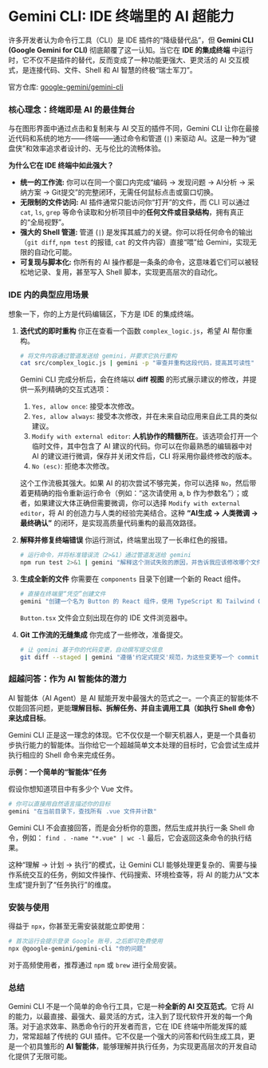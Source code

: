 # Gemini CLI: IDE 终端里的 AI 超能力

许多开发者认为命令行工具（CLI）是 IDE 插件的“降级替代品”，但 **Gemini CLI (Google Gemini for CLI)** 彻底颠覆了这一认知。当它在 **IDE 的集成终端** 中运行时，它不仅不是插件的替代，反而变成了一种功能更强大、更灵活的 AI 交互模式，是连接代码、文件、Shell 和 AI 智慧的终极“瑞士军刀”。

官方仓库: [google-gemini/gemini-cli](https://github.com/google-gemini/gemini-cli)

### 核心理念：终端即是 AI 的最佳舞台

与在图形界面中通过点击和复制来与 AI 交互的插件不同，Gemini CLI 让你在最接近代码和系统的地方——终端——通过命令和管道 (`|`) 来驱动 AI。这是一种为“键盘侠”和效率追求者设计的、无与伦比的流畅体验。

**为什么它在 IDE 终端中如此强大？**

*   **统一的工作流:** 你可以在同一个窗口内完成“编码 -> 发现问题 -> AI分析 -> 采纳方案 -> Git提交”的完整闭环，无需任何鼠标点击或窗口切换。
*   **无限制的文件访问:** AI 插件通常只能访问你“打开”的文件，而 CLI 可以通过 `cat`, `ls`, `grep` 等命令读取和分析项目中的**任何文件或目录结构**，拥有真正的“全局视野”。
*   **强大的 Shell 管道:** 管道 (`|`) 是发挥其威力的关键。你可以将任何命令的输出（`git diff`, `npm test` 的报错, `cat` 的文件内容）直接“喂”给 Gemini，实现无限的自动化可能。
*   **可复现与脚本化:** 你所有的 AI 操作都是一条条的命令，这意味着它们可以被轻松地记录、复用，甚至写入 Shell 脚本，实现更高层次的自动化。

### IDE 内的典型应用场景

想象一下，你的上方是代码编辑区，下方是 IDE 的集成终端。

1.  **迭代式的即时重构**
    你正在查看一个函数 `complex_logic.js`，希望 AI 帮你重构。
    ```bash
    # 将文件内容通过管道发送给 gemini，并要求它执行重构
    cat src/complex_logic.js | gemini -p "审查并重构这段代码，提高其可读性"
    ```
    Gemini CLI 完成分析后，会在终端以 **diff 视图** 的形式展示建议的修改，并提供一系列精确的交互式选项：

    1.  `Yes, allow once`: 接受本次修改。
    2.  `Yes, allow always`: 接受本次修改，并在未来自动应用来自此工具的类似建议。
    3.  `Modify with external editor`: **人机协作的精髓所在**。该选项会打开一个临时文件，其中包含了 AI 建议的代码。你可以在你最熟悉的编辑器中对 AI 的建议进行微调，保存并关闭文件后，CLI 将采用你最终修改的版本。
    4.  `No (esc)`: 拒绝本次修改。

    这个工作流极其强大。如果 AI 的初次尝试不够完美，你可以选择 `No`，然后带着更精确的指令重新运行命令（例如：“这次请使用 a, b 作为参数名”）；或者，如果建议大体正确但需要微调，你可以选择 `Modify with external editor`，将 AI 的创造力与人类的经验完美结合。这种 **“AI生成 -> 人类微调 -> 最终确认”** 的闭环，是实现高质量代码重构的最高效路径。

2.  **解释并修复终端错误**
    你运行测试，终端里出现了一长串红色的报错。
    ```bash
    # 运行命令，并将标准错误流（2>&1）通过管道发送给 gemini
    npm run test 2>&1 | gemini "解释这个测试失败的原因，并告诉我应该修改哪个文件"
    ```

3.  **生成全新的文件**
    你需要在 `components` 目录下创建一个新的 React 组件。
    ```bash
    # 直接在终端里“凭空”创建文件
    gemini "创建一个名为 Button 的 React 组件，使用 TypeScript 和 Tailwind CSS，它应该接受一个 onClick 属性" > src/components/Button.tsx
    ```
    `Button.tsx` 文件会立刻出现在你的 IDE 文件浏览器中。

4.  **Git 工作流的无缝集成**
    你完成了一些修改，准备提交。
    ```bash
    # 让 gemini 基于你的代码变更，自动撰写提交信息
    git diff --staged | gemini "遵循'约定式提交'规范，为这些变更写一个 commit message"
    ```

### 超越问答：作为 AI 智能体的潜力

AI 智能体（AI Agent）是 AI 赋能开发中最强大的范式之一。一个真正的智能体不仅能回答问题，更能**理解目标、拆解任务、并自主调用工具（如执行 Shell 命令）来达成目标**。

Gemini CLI 正是这一理念的体现。它不仅仅是一个聊天机器人，更是一个具备初步执行能力的智能体。当你给它一个超越简单文本处理的目标时，它会尝试生成并执行相应的 Shell 命令来完成任务。

**示例：一个简单的“智能体”任务**

假设你想知道项目中有多少个 Vue 文件。
```bash
# 你可以直接用自然语言描述你的目标
gemini "在当前目录下，查找所有 .vue 文件并计数"
```
Gemini CLI 不会直接回答，而是会分析你的意图，然后生成并执行一条 Shell 命令，例如：
`find . -name "*.vue" | wc -l`
最后，它会返回这条命令的执行结果。

这种“理解 -> 计划 -> 执行”的模式，让 Gemini CLI 能够处理更复杂的、需要与操作系统交互的任务，例如文件操作、代码搜索、环境检查等，将 AI 的能力从“文本生成”提升到了“任务执行”的维度。

### 安装与使用

得益于 `npx`，你甚至无需安装就能立即使用：
```bash
# 首次运行会提示登录 Google 账号，之后即可免费使用
npx @google-gemini/gemini-cli "你的问题"
```
对于高频使用者，推荐通过 `npm` 或 `brew` 进行全局安装。

### 总结

Gemini CLI 不是一个简单的命令行工具，它是一种**全新的 AI 交互范式**。它将 AI 的能力，以最直接、最强大、最灵活的方式，注入到了现代软件开发的每一个角落。对于追求效率、熟悉命令行的开发者而言，它在 IDE 终端中所能发挥的威力，常常超越了传统的 GUI 插件。它不仅是一个强大的问答和代码生成工具，更是一个初具雏形的 **AI 智能体**，能够理解并执行任务，为实现更高层次的开发自动化提供了无限可能。